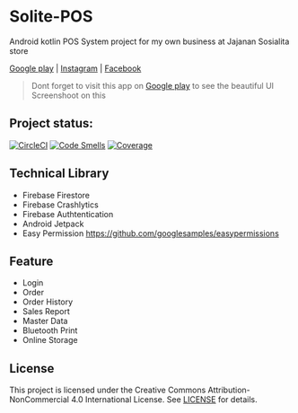 # Solite-POS
Android kotlin POS System project for my own business at Jajanan Sosialita store

<a href="https://play.google.com/store/apps/details?id=com.socialite.solite_pos">Google play</a> | <a href="https://www.instagram.com/jajanansosialita/">Instagram</a> | <a href="https://www.facebook.com/jajanansosialita">Facebook</a>

> Dont forget to visit this app on <a href="https://play.google.com/store/apps/details?id=com.socialite.solite_pos">Google play</a> to see the beautiful UI Screenshoot on this

## Project status:
[![CircleCI](https://dl.circleci.com/status-badge/img/gh/denisyordanp/Solite-POS/tree/master.svg?style=svg)](https://dl.circleci.com/status-badge/redirect/gh/denisyordanp/Solite-POS/tree/master)
[![Code Smells](https://sonarcloud.io/api/project_badges/measure?project=solite_pos&metric=code_smells)](https://sonarcloud.io/summary/new_code?id=solite_pos)
[![Coverage](https://sonarcloud.io/api/project_badges/measure?project=solite_pos&metric=coverage)](https://sonarcloud.io/summary/new_code?id=solite_pos)

## Technical Library
- Firebase Firestore
- Firebase Crashlytics
- Firebase Authtentication
- Android Jetpack
- Easy Permission https://github.com/googlesamples/easypermissions

## Feature
- Login
- Order
- Order History
- Sales Report
- Master Data
- Bluetooth Print
- Online Storage

## License
This project is licensed under the Creative Commons Attribution-NonCommercial 4.0 International License. See [LICENSE](LICENSE) for details.
